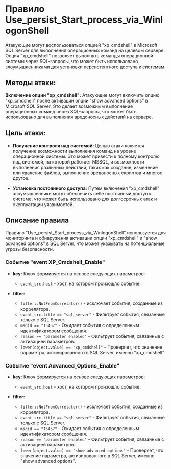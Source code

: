 # Правило Use_persist_Start_process_via_WinlogonShell

Атакующие могут воспользоваться опцией "xp_cmdshell" в Microsoft SQL Server для выполнения операционных команд на целевом сервере. Опция "xp_cmdshell" позволяет выполнять команды операционной системы через SQL-запросы, что может быть использовано злоумышленниками для установки персистентного доступа к системам.

## Методы атаки:

**Включение опции "xp_cmdshell":** Атакующие могут включить опцию "xp_cmdshell" после активации опции "show advanced options" в Microsoft SQL Server. Это делает возможным выполнение операционных команд через SQL-запросы, что может быть использовано для выполнения вредоносных действий на сервере.

## Цель атаки:

- **Получение контроля над системой:** Целью атаки является получение возможности выполнения команд на уровне операционной системы. Это может привести к полному контролю над системой, на которой работает MSSQL, и возможности выполнения различных действий, таких как создание, изменение или удаление файлов, выполнение вредоносных скриптов и многое другое.

- **Установка постоянного доступа:** Путем включения "xp_cmdshell" злоумышленники могут обеспечить себе постоянный доступ к системе, что может быть использовано для долгосрочных атак и эксплуатации уязвимостей.

## Описание правила

Правило "Use_persist_Start_process_via_WinlogonShell" используется для мониторинга и обнаружения активации опции "xp_cmdshell" и "show advanced options" в SQL Server, что может указывать на потенциальные угрозы безопасности.

### Событие "event XP_Cmdshell_Enable"

- **key:** Ключ формируется на основе следующих параметров:
  - `event_src.host` - хост, на котором произошло событие.

- **filter:**
  - `filter::NotFromCorrelator()` - исключает события, созданные из коррелятора.
  - `event_src.title == "sql_server"` - Фильтрует события, связанные только с SQL Server.
  - `msgid == "15457"` - Ожидает события с определенным идентификатором сообщения.
  - `reason == "parameter enabled"` - Фильтрует события, связанные с активацией параметров.
  - `lower(object.value) == "xp_cmdshell"` - Проверяет, что значение параметра, активированного в SQL Server, именно "xp_cmdshell".

### Событие "event Advanced_Options_Enable"

- **key:** Ключ формируется на основе следующих параметров:
  - `event_src.host` - хост, на котором произошло событие.

- **filter:**
  - `filter::NotFromCorrelator()` - исключает события, созданные из коррелятора.
  - `event_src.title == "sql_server"` - Фильтрует события, связанные только с SQL Server.
  - `msgid == "15457"` - Ожидает события с определенным идентификатором сообщения.
  - `reason == "parameter enabled"` - Фильтрует события, связанные с активацией параметров.
  - `lower(object.value) == "show advanced options"` - Проверяет, что значение параметра, активированного в SQL Server, именно "show advanced options".
